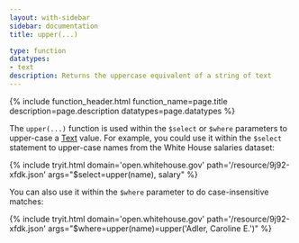 ```yaml
---
layout: with-sidebar
sidebar: documentation
title: upper(...)

type: function
datatypes:
- text 
description: Returns the uppercase equivalent of a string of text
---
```


{% include function_header.html function_name=page.title description=page.description datatypes=page.datatypes %}

The `upper(...)` function is used within the `$select` or `$where` parameters to upper-case a [Text](/docs/datatypes/text.html) value. For example, you could use it within the `$select` statement to upper-case names from the White House salaries dataset:

{% include tryit.html domain='open.whitehouse.gov' path='/resource/9j92-xfdk.json' args="$select=upper(name), salary" %}

You can also use it within the `$where` parameter to do case-insensitive matches:

{% include tryit.html domain='open.whitehouse.gov' path='/resource/9j92-xfdk.json' args="$where=upper(name)=upper('Adler, Caroline E.')" %}
